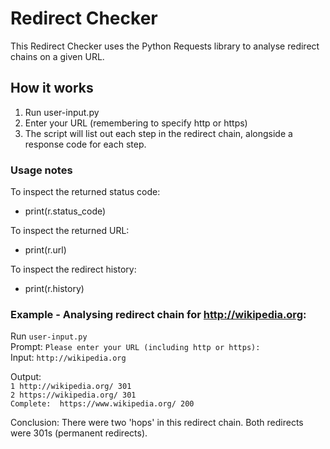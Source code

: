 # Redirect Checker

This Redirect Checker uses the Python Requests library to analyse redirect chains on a given URL.

## How it works

1. Run user-input.py
2. Enter your URL (remembering to specify http or https)
3. The script will list out each step in the redirect chain, alongside a response code for each step. 



### Usage notes
To inspect the returned status code:
- print(r.status_code)

To inspect the returned URL:
- print(r.url)

To inspect the redirect history:
- print(r.history)



### Example - Analysing redirect chain for http://wikipedia.org:
Run `user-input.py`  
Prompt: `Please enter your URL (including http or https):`  
Input: `http://wikipedia.org`  


Output:  
`1 http://wikipedia.org/ 301`  
`2 https://wikipedia.org/ 301`  
`Complete:  https://www.wikipedia.org/ 200`


Conclusion:
There were two 'hops' in this redirect chain. Both redirects were 301s (permanent redirects).